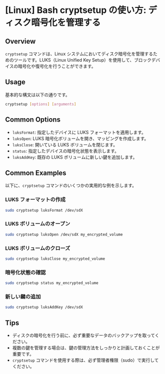 # [Linux] Bash cryptsetup の使い方: ディスク暗号化を管理する

## Overview
`cryptsetup` コマンドは、Linux システムにおいてディスク暗号化を管理するためのツールです。LUKS（Linux Unified Key Setup）を使用して、ブロックデバイスの暗号化や復号化を行うことができます。

## Usage
基本的な構文は以下の通りです。

```bash
cryptsetup [options] [arguments]
```

## Common Options
- `luksFormat`: 指定したデバイスに LUKS フォーマットを適用します。
- `luksOpen`: LUKS 暗号化ボリュームを開き、マッピングを作成します。
- `luksClose`: 開いている LUKS ボリュームを閉じます。
- `status`: 指定したデバイスの暗号化状態を表示します。
- `luksAddKey`: 既存の LUKS ボリュームに新しい鍵を追加します。

## Common Examples
以下に、`cryptsetup` コマンドのいくつかの実用的な例を示します。

### LUKS フォーマットの作成
```bash
sudo cryptsetup luksFormat /dev/sdX
```

### LUKS ボリュームのオープン
```bash
sudo cryptsetup luksOpen /dev/sdX my_encrypted_volume
```

### LUKS ボリュームのクローズ
```bash
sudo cryptsetup luksClose my_encrypted_volume
```

### 暗号化状態の確認
```bash
sudo cryptsetup status my_encrypted_volume
```

### 新しい鍵の追加
```bash
sudo cryptsetup luksAddKey /dev/sdX
```

## Tips
- ディスクの暗号化を行う前に、必ず重要なデータのバックアップを取ってください。
- 複数の鍵を管理する場合は、鍵の管理方法をしっかりと計画しておくことが重要です。
- `cryptsetup` コマンドを使用する際は、必ず管理者権限（sudo）で実行してください。